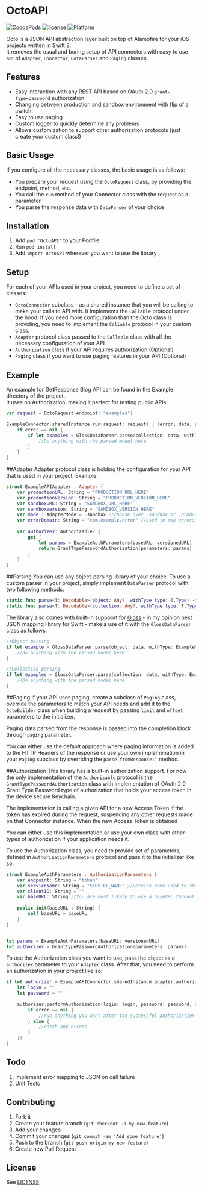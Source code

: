 # OctoAPI  
![CocoaPods](https://img.shields.io/cocoapods/v/OctoAPI.svg) ![license](https://img.shields.io/cocoapods/l/OctoAPI.svg) ![Platform](https://img.shields.io/cocoapods/p/OctoAPI.svg)

Octo is a JSON API abstraction layer built on top of Alamofire for your iOS projects written in Swift 3.  
It removes the usual and boring setup of API connectors with easy to use set of `Adapter`, `Connector`, `DataParser` and `Paging` classes.

## Features
- Easy interaction with any REST API based on OAuth 2.0 `grant-type=password` authorization
- Changing between production and sandbox environment with flip of a switch
- Easy to use paging
- Custom logger to quickly determine any problems
- Allows customization to support other authorization protocols (just create your custom class!)

## Basic Usage
If you configure all the necessary classes, the basic usage is as follows:

- You prepare your request using the `OctoRequest` class, by providing the endpoint, method, etc.
- You call the `run` method of your Connector class with the request as a parameter
- You parse the response data with `DataParser` of your choice

## Installation  
1. Add `pod 'OctoAPI'` to your Podfile
2. Run `pod install`
3. Add `import OctoAPI` wherever you want to use the library

## Setup  
For each of your APIs used in your project, you need to define a set of classes:

- `OctoConnector` subclass - as a shared instance that you will be calling to make your calls to API with. It implements the `Callable` protocol under the hood. If you need more configuration than the Octo class is providing, you need to implement the `Callable` protocol in your custom class.
- `Adapter` protocol class passed to the `Callable` class with all the necessary configuration of your API
- `Authorization` class if your API requires authorization (Optional) 
- `Paging` class if you want to use paging features in your API (Optional) 

## Example  
An example for GetResponse Blog API can be found in the Example directory of the project.  
It uses no Authorization, making it perfect for testing public APIs.

```swift
var request = OctoRequest(endpoint: "examples")

ExampleConnector.sharedInstance.run(request: request) { (error, data, paging) in
    if error == nil {
        if let examples = GlossDataParser.parse(collection: data, withType: ExampleModel.self), let example = examples.first {
            //Do anything with the parsed model here
        }
    }
}
```

##Adapter
Adapter protocol class is holding the configuration for your API that is used in your project. Example:

```swift
struct ExampleAPIAdapter : Adapter {
    var productionURL: String = "PRODUCTION_URL_HERE"
    var productionVersion: String = "PRODUCTION_VERSION_HERE"
    var sandboxURL: String = "SANDBOX_URL_HERE"
    var sandboxVersion: String = "SANDBOX_VERSION HERE"
    var mode : AdapterMode = .sandbox //choose over .sandbox or .production
    var errorDomain: String = "com.example.error" //used to map errors
    
    var authorizer: Authorizable? {
        get {
            let params = ExampleAuthParameters(baseURL: versionedURL)
            return GrantTypePasswordAuthorization(parameters: params)
        }
    }
}
```

##Parsing
You can use any object-parsing library of your choice. To use a custom parser in your project, simply implement `DataParser` protocol with two following methods:

```swift
static func parse<T: Decodable>(object: Any?, withType type: T.Type) -> T?
static func parse<T: Decodable>(collection: Any?, withType type: T.Type) -> [T]?
```

The library also comes with built-in suppoort for [Gloss](https://github.com/hkellaway/Gloss) - in my opinion best JSON mapping library for Swift - make a use of it with the `GlossDataParser` class as follows:

```swift
//Object parsing
if let example = GlossDataParser.parse(object: data, withType: ExampleModel.self) {
	//Do anything with the parsed model here
}

//Collection parsing
if let examples = GlossDataParser.parse(collection: data, withType: ExampleModel.self), let example = examples.first {
	//Do anything with the parsed model here
}
```


##Paging
If your API uses paging, create a subclass of `Paging` class, override the parameters to match your API needs and add it to the `OctoBuilder` class when building a request by passing `limit` and `offset` parameters to the initializer.

Paging data parsed from the response is passed into the completion block through `paging` parameter.

You can either use the default approach where paging information is added to the HTTP Headers of the response or use your own implemenation in your `Paging` subclass by overriding the `parse(fromResponse:)` method.

##Authorization
This library has a built-in authorization support. For now the only implementation of the `Authorizable` protocol is the `GrantTypePasswordAuthorization` class with implementation of OAuth 2.0 Grant Type Password type of authorization that holds your access token in the device secure Keychain.

The implementation is calling a given API for a new Access Token if the token has expired during the request, suspending any other requests made on that Connector instance. When the new Access Token is obtained

You can either use this implementation or use your own class with other types of authorization if your application needs it.

To use the Authorization class, you need to provide set of parameters, defined in `AuthorizationParameters` protocol and pass it to the initializer like so:

```swift
struct ExampleAuthParameters : AuthorizationParameters {
    var endpoint: String = "token"
    var serviceName: String = "SERVICE_NAME" //Service name used to store your access token in the Keychain
    var clientID: String = ""
    var baseURL: String //You are most likely to use a baseURL through initializer to match with your versioned URL of the API
    
    public init(baseURL : String) {
        self.baseURL = baseURL
    }
}


let params = ExampleAuthParameters(baseURL: versionedURL)
let authorizer = GrantTypePasswordAuthorization(parameters: params)
```

To use the Authorization class you want to use, pass the object as a `authorizer` parameter to your `Adapter` class. After that, you need to perform an authorization in your project like so:

```swift
if let authorizer = ExampleAPIConnector.sharedInstance.adapter.authorizer {
	let login = ""
	let password = ""
	
	authorizer.performAuthorization(login: login, password: password, completion: { (error) in
	    if error == nil {
	        //run anything you want after the successful authorization
	    } else {
	        //catch any errors
	    }
	})
}
```

## Todo  
1. Implement error mapping to JSON on call failure
2. Unit Tests

## Contributing

1. Fork it
2. Create your feature branch (`git checkout -b my-new-feature`)
3. Add your changes
4. Commit your changes (`git commit -am 'Add some feature'`)
5. Push to the branch (`git push origin my-new-feature`)
6. Create new Pull Request

## License
See [LICENSE](LICENSE.MD)




